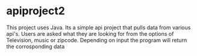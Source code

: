 # apiproject2
This project uses Java. Its a simple api project that pulls data from various api's.
Users are asked what they are looking for from the options of Television, music or zipcode.
Depending on input the program will return the corrosponding data
